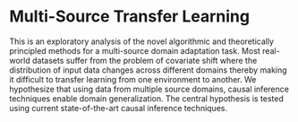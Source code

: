 # Multi-Source Transfer Learning
This is an exploratory analysis of the novel algorithmic and theoretically principled methods for a multi-source domain adaptation task. Most real-world datasets suffer from the problem of covariate shift where the distribution of input data changes across different domains thereby making it difficult to transfer learning from one environment to another. We hypothesize that using data from multiple source domains, causal inference techniques enable domain generalization. The central hypothesis is tested using current state-of-the-art causal inference techniques.
